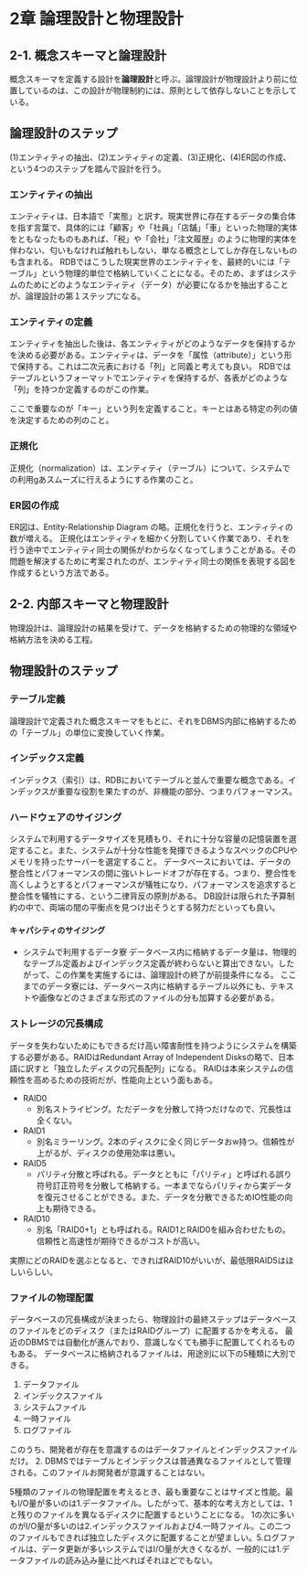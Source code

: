 # 2章 論理設計と物理設計

## 2-1. 概念スキーマと論理設計

概念スキーマを定義する設計を<strong>論理設計</strong>と呼ぶ。論理設計が物理設計より前に位置しているのは、この設計が物理制約には、原則として依存しないことを示している。

## 論理設計のステップ
(1)エンティティの抽出、(2)エンティティの定義、(3)正規化、(4)ER図の作成、という4つのステップを踏んで設計を行う。

### エンティティの抽出
エンティティは、日本語で「実態」と訳す。現実世界に存在するデータの集合体を指す言葉で、具体的には「顧客」や「社員」「店舗」「車」といった物理的実体をともなったものもあれば、「税」や「会社」「注文履歴」のように物理的実体を伴わない、匂いもなければ触れもしない、単なる概念としてしか存在しないものも含まれる。
RDBではこうした現実世界のエンティティを、最終的いには「テーブル」という物理的単位で格納していくことになる。そのため、まずはシステムのためにどのようなエンティティ（データ）が必要になるかを抽出することが、論理設計の第１ステップになる。

### エンティティの定義
エンティティを抽出した後は、各エンティティがどのようなデータを保持するかを決める必要がある。エンティティは、データを「属性（attribute）」という形で保持する。これは二次元表における「列」と同義と考えても良い。
RDBではテーブルというフォーマットでエンティティを保持するが、各表がどのような「列」を持つか定義するのがこの作業。

ここで重要なのが「キー」という列を定義すること。キーとはある特定の列の値を決定するための列のこと。

### 正規化
正規化（normalization）は、エンティティ（テーブル）について、システムでの利用gあスムーズに行えるようにする作業のこと。

### ER図の作成
ER図は、Entity-Relationship Diagram の略。正規化を行うと、エンティティの数が増える。
正規化はエンティティを細かく分割していく作業であり、それを行う途中でエンティティ同士の関係がわからなくなってしまうことがある。その問題を解決するために考案されたのが、エンティティ同士の関係を表現する図を作成するという方法である。

## 2-2. 内部スキーマと物理設計
物理設計は、論理設計の結果を受けて、データを格納するための物理的な領域や格納方法を決める工程。

## 物理設計のステップ

### テーブル定義
論理設計で定義された概念スキーマをもとに、それをDBMS内部に格納するための「テーブル」の単位に変換していく作業。

### インデックス定義
インデックス（索引）は、RDBにおいてテーブルと並んで重要な概念である。インデックスが重要な役割を果たすのが、非機能の部分、つまりパフォーマンス。

### ハードウェアのサイジング
システムで利用するデータサイズを見積もり、それに十分な容量の記憶装置を選定すること。また、システムが十分な性能を発揮できるようなスペックのCPUやメモリを持ったサーバーを選定すること。
データベースにおいては、データの整合性とパフォーマンスの間に強いトレードオフが存在する。つまり、整合性を高くしようとするとパフォーマンスが犠牲になり、パフォーマンスを追求すると整合性を犠牲にする、という二律背反の原則がある。
DB設計は限られた予算制約の中で、両端の間の平衡点を見つけ出そうとする努力だといっても良い。

#### キャパシティのサイジング
- システムで利用するデータ寮
  データベース内に格納するデータ量は、物理的なテーブル定義およびインデックス定義が終わらないと算出できない。したがって、この作業を実施するには、論理設計の終了が前提条件になる。
  ここまでのデータ寮には、データベース内に格納するテーブル以外にも、テキストや画像などのさまざまな形式のファイルの分も加算する必要がある。


### ストレージの冗長構成

データを失わないためにもできるだけ高い障害耐性を持つようにシステムを構築する必要がある。RAIDはRedundant Array of Independent Disksの略で、日本語に訳すと「独立したディスクの冗長配列」になる。
RAIDは本来システムの信頼性を高めるための技術だが、性能向上という面もある。

- RAID0
  - 別名ストライピング。ただデータを分散して持つだけなので、冗長性は全くない。
- RAID1
  - 別名ミラーリング。2本のディスクに全く同じデータおw持つ。信頼性が上がるが、ディスクの使用効率は悪い。
- RAID5
  - パリティ分散と呼ばれる。データとともに「パリティ」と呼ばれる誤り符号訂正符号を分散して格納する。一本までならパリティから実データを復元させることができる。また、データを分散できるためIO性能の向上も期待できる。
- RAID10
  - 別名「RAID0+1」とも呼ばれる。RAID1とRAID0を組み合わせたもの。信頼性と高速性が期待できるがコストが高い。

実際にどのRAIDを選ぶとなると、できればRAID10がいいが、最低限RAID5はほしいらしい。

### ファイルの物理配置
データベースの冗長構成が決まったら、物理設計の最終ステップはデータベースのファイルをどのディスク（またはRAIDグループ）に配置するかを考える。
最近のDBMSでは自動化が進んでおり、意識しなくても勝手に配置してくれるものもある。
データベースに格納されるファイルは、用途別に以下の5種類に大別できる。

1. データファイル
2. インデックスファイル
3. システムファイル
4. 一時ファイル
5. ログファイル

このうち、開発者が存在を意識するのはデータファイルとインデックスファイルだけ。
2. DBMSではテーブルとインデックスは普通異なるファイルとして管理される。このファイルお開発者が意識することはない。

5種類のファイルの物理配置を考えるとき、最も重要なことはサイズと性能。最もI/O量が多いのは1.データファイル。したがって、基本的な考え方としては、1と残りのファイルを異なるディスクに配置するということになる。
1の次に多いのがI/O量が多いのは2.インデックスファイルおよび4.一時ファイル。この二つのファイルもできれば独立したディスクに配置することが望ましい。5.ログファイルは、データ更新が多いシステムではI/O量が大きくなるが、一般的には1.データファイルの読み込み量に比べればそれほどでもない。

